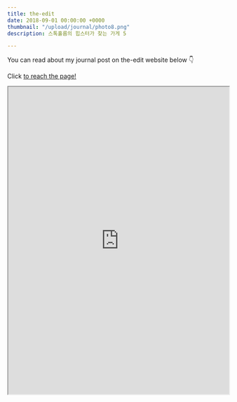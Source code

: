 ```yaml
---
title: the-edit
date: 2018-09-01 00:00:00 +0000
thumbnail: "/upload/journal/photo8.png"
description: 스톡홀름의 힙스터가 찾는 가게 5

---
```




You can read about my journal post on the-edit website below 👇

<object data="http://the-edit.co.kr/38823" type="text/html" width=100% height="700px">
  <p> Click  <a href="http://the-edit.co.kr/38823"> to reach the page!</a></p>
</object>


<iframe id="inlineFrameExample"
    title="Inline Frame Example"
 width=100% height="700px"
    src="http://the-edit.co.kr/38823">
</iframe>
